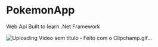 # PokemonApp

Web Api Built to learn .Net Framework


![Uploading Vídeo sem título ‐ Feito com o Clipchamp.gif…]()
